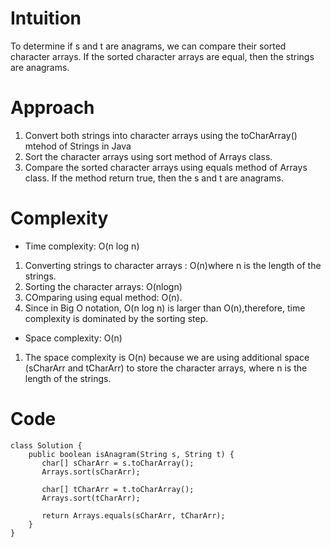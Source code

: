 # Intuition
To determine if s and t are anagrams, we can compare their sorted character arrays. If the sorted character arrays are equal, then the strings are anagrams.

# Approach
1. Convert both strings into character arrays using the toCharArray() mtehod of Strings in Java
2. Sort the character arrays using sort method of Arrays class.
3. Compare the sorted character arrays using equals method of Arrays class. If the method return true, then the s and t are anagrams.

# Complexity
- Time complexity: O(n log n)
1. Converting strings to character arrays : O(n)where n is the length of the strings.
2. Sorting the character arrays: O(nlogn)
3. COmparing using equal method: O(n).
4. Since in Big O notation, O(n log n) is larger than O(n),therefore, time complexity is dominated by the sorting step.

- Space complexity:  O(n)
1. The space complexity is O(n) because we are using additional space (sCharArr and tCharArr) to store the character arrays, where n is the length of the strings. 

# Code
```
class Solution {
    public boolean isAnagram(String s, String t) {
       char[] sCharArr = s.toCharArray();
       Arrays.sort(sCharArr);

       char[] tCharArr = t.toCharArray();
       Arrays.sort(tCharArr);

       return Arrays.equals(sCharArr, tCharArr);
    }
}
```
